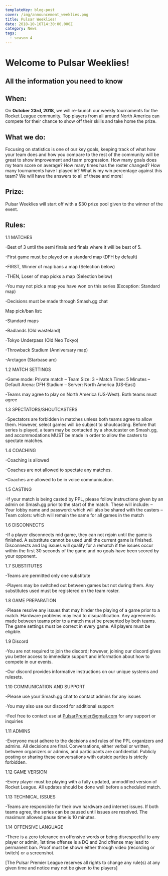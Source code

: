 ```yaml
---
templateKey: blog-post
cover: /img/announcement_weeklies.png
title: Pulsar Weeklies!
date: 2018-10-16T14:30:00.000Z
category: News
tags:
  - season 4
---
```

# Welcome to Pulsar Weeklies!

## All the information you need to know



## When:



On **October 23rd, 2018**, we will re-launch our weekly tournaments for the Rocket League community. Top players from all around North America can compete for their chance to show off their skills and take home the prize. 



## What we do:

Focusing on statistics is one of our key goals, keeping track of what how your team does and how you compare to the rest of the community will be great to show improvement and team progression. How many goals does my team score on average? How many times has the roster changed? How many tournaments have I played in? What is my win percentage against this team? We will have the answers to all of these and more!



## Prize:

Pulsar Weeklies will start off with a $30 prize pool given to the winner of the event.



## Rules:

1.1 MATCHES



\-Best of 3 until the semi finals and finals where it will be best of 5. 

\-First game must be played on a standard map (DFH by default)

\-FIRST, Winner of map bans a map (Selection below)

\-THEN, Loser of map picks a map (Selection below)

\-You may not pick a map you have won on this series (Exception: Standard map)

\-Decisions must be made through Smash.gg chat



Map pick/ban list:

\-Standard maps

\-Badlands (Old wasteland)

\-Tokyo Underpass (Old Neo Tokyo)

\-Throwback Stadium (Anniversary map) 

\-Arctagon (Starbase arc)





1.2 MATCH SETTINGS



\-Game mode: Private match – Team Size: 3 – Match Time: 5 Minutes – Default Arena: DFH Stadium – Server: North America (US-East)

\-Teams may agree to play on North America (US-West). Both teams must agree





1.3 SPECTATORS/SHOUTCASTERS



\-Spectators are forbidden in matches unless both teams agree to allow them. However, select games will be subject to shoutcasting. Before that series is played, a team may be contacted by a shoutcaster on Smash.gg, and accommodations MUST be made in order to allow the casters to spectate matches.





1.4 COACHING



\-Coaching is allowed

\-Coaches are not allowed to spectate any matches.

\-Coaches are allowed to be in voice communication.





1.5 CASTING 



\-If your match is being casted by PPL, please follow instructions given by an admin on Smash.gg prior to the start of the match. These will include: – Your lobby name and password: which will also be shared with the casters – Team colors: which will remain the same for all games in the match





1.6 DISCONNECTS



\-If a player disconnects mid game, they can not rejoin until the game is finished. A substitute cannot be used until the current game is finished. Disconnects and lag issues will qualify for a rematch if the issues occur within the first 30 seconds of the game and no goals have been scored by your opponent.





1.7 SUBSTITUTES



\-Teams are permitted only one substitute

\-Players may be switched out between games but not during them. Any substitutes used must be registered on the team roster.





1.8 GAME PREPARATION



\-Please resolve any issues that may hinder the playing of a game prior to a match. Hardware problems may lead to disqualification. Any agreements made between teams prior to a match must be presented by both teams. The game settings must be correct in every game. All players must be eligible.





1.9 Discord





\-You are not required to join the discord; however, joining our discord gives you better access to immediate support and information about how to compete in our events.

\-Our discord provides informative instructions on our unique systems and rulesets.





1.10 COMMUNICATION AND SUPPORT



\-Please use your Smash.gg chat to contact admins for any issues

\-You may also use our discord for additional support

\-Feel free to contact use at PulsarPremier@gmail.com for any support or inquiries







1.11 ADMINS



\-Everyone must adhere to the decisions and rules of the PPL organizers and admins. All decisions are final. Conversations, either verbal or written, between organizers or admins, and participants are confidential. Publicly posting or sharing these conversations with outside parties is strictly forbidden.





1.12 GAME VERSION



\-Every player must be playing with a fully updated, unmodified version of Rocket League. All updates should be done well before a scheduled match.







1.13 TECHNICAL ISSUES



\-Teams are responsible for their own hardware and internet issues. If both teams agree, the series can be paused until issues are resolved. The maximum allowed pause time is 10 minutes.





1.14 OFFENSIVE LANGUAGE



\-There is a zero tolerance on offensive words or being disrespectful to any player or admin, 1st time offense is a DQ and 2nd offense may lead to permanent ban. Proof must be shown either through video (recording or twitch) or a screenshot.



\[The Pulsar Premier League reserves all rights to change any rule(s) at any given time and notice may not be given to the players]



#
